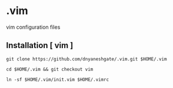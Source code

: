 # .vim
vim configuration files

## Installation [ vim ] ##
`git clone https://github.com/dnyaneshgate/.vim.git $HOME/.vim`

`cd $HOME/.vim && git checkout vim`

`ln -sf $HOME/.vim/init.vim $HOME/.vimrc`
